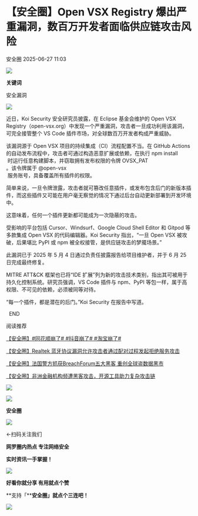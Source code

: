 #  【安全圈】Open VSX Registry 爆出严重漏洞，数百万开发者面临供应链攻击风险  
 安全圈   2025-06-27 11:03  
  
![](https://mmbiz.qpic.cn/sz_mmbiz_png/aBHpjnrGylgOvEXHviaXu1fO2nLov9bZ055v7s8F6w1DD1I0bx2h3zaOx0Mibd5CngBwwj2nTeEbupw7xpBsx27Q/640?wx_fmt=other&from=appmsg&tp=webp&wxfrom=5&wx_lazy=1&wx_co=1 "")  
  
  
**关键词**  
  
  
  
安全漏洞  
  
  
![](https://mmbiz.qpic.cn/sz_mmbiz_png/aBHpjnrGylgYHdZ9LFbmuOoakIticXOEnBn9npNnINqBw9Huibf3ic24em671LIPPVOgKQOELU01nStzRwrKYB49A/640?wx_fmt=png&from=appmsg "")  
  
近日，Koi Security 安全研究员披露，在 Eclipse 基金会维护的 Open VSX Registry（open-vsx.org）中发现一个严重漏洞，攻击者一旦成功利用该漏洞，可完全接管整个 VS Code 插件市场，对全球数百万开发者构成严重威胁。  
  
  
该漏洞源于 Open VSX 项目的持续集成（CI）流程配置不当。在 GitHub Actions 的自动发布流程中，攻击者可通过构造恶意扩展或依赖，在执行 npm install  
 时运行任意构建脚本，并窃取拥有发布权限的令牌 OVSX_PAT  
。该令牌属于 @open-vsx  
 服务账号，具备覆盖所有插件的权限。  
  
  
简单来说，一旦令牌泄露，攻击者就可篡改任意插件，或发布包含后门的新版本插件，而这些插件又可能在用户毫无察觉的情况下通过后台自动更新部署到开发环境中。  
  
  
这意味着，任何一个插件更新都可能成为一次隐蔽的攻击。  
  
  
受影响的平台包括 Cursor、Windsurf、Google Cloud Shell Editor 和 Gitpod 等多款集成 Open VSX 的代码编辑器。Koi Security 指出，“一旦 Open VSX 被攻破，后果堪比 PyPI 或 npm 被全权接管，是供应链攻击的梦魇场景。”  
  
  
此漏洞已于 2025 年 5 月 4 日通过负责任披露报告给项目维护者，并于 6 月 25 日完成最终修复。  
  
  
MITRE ATT&CK 框架也已将“IDE 扩展”列为新的攻击技术类别，指出其可被用于持久化控制系统。研究员强调，VS Code 插件与 npm、PyPI 等包一样，属于高权限、不可见的依赖，必须被同等对待。  
  
  
“每一个插件，都是潜在的后门。”Koi Security 在报告中写道。  
  
  
  END    
  
  
阅读推荐  
  
  
[【安全圈】#同花顺崩了# #抖音崩了# #淘宝崩了#](https://mp.weixin.qq.com/s?__biz=MzIzMzE4NDU1OQ==&mid=2652070375&idx=1&sn=bb451215e72b8cc144f92d93d7b181d7&scene=21#wechat_redirect)  
  
  
  
[【安全圈】Realtek 蓝牙协议漏洞允许攻击者通过配对过程发起拒绝服务攻击](https://mp.weixin.qq.com/s?__biz=MzIzMzE4NDU1OQ==&mid=2652070375&idx=2&sn=43a610075b530001df1d12c917a221e3&scene=21#wechat_redirect)  
  
  
  
[【安全圈】法国警方抓获BreachForum五大黑客 重创全球盗数据黑市](https://mp.weixin.qq.com/s?__biz=MzIzMzE4NDU1OQ==&mid=2652070375&idx=3&sn=8a03d7051ef444718969030e62d030a1&scene=21#wechat_redirect)  
  
  
  
[【安全圈】非洲金融机构频遭黑客攻击，开源工具助力复杂攻击链](https://mp.weixin.qq.com/s?__biz=MzIzMzE4NDU1OQ==&mid=2652070375&idx=4&sn=974c75a2de2dc4972f320d62bf576a4f&scene=21#wechat_redirect)  
  
  
  
  
![](https://mmbiz.qpic.cn/mmbiz_gif/aBHpjnrGylgeVsVlL5y1RPJfUdozNyCEft6M27yliapIdNjlcdMaZ4UR4XxnQprGlCg8NH2Hz5Oib5aPIOiaqUicDQ/640?wx_fmt=gif "")  
  
  
  
![](https://mmbiz.qpic.cn/mmbiz_png/aBHpjnrGylgeVsVlL5y1RPJfUdozNyCEDQIyPYpjfp0XDaaKjeaU6YdFae1iagIvFmFb4djeiahnUy2jBnxkMbaw/640?wx_fmt=png "")  
  
**安全圈**  
  
![](https://mmbiz.qpic.cn/mmbiz_gif/aBHpjnrGylgeVsVlL5y1RPJfUdozNyCEft6M27yliapIdNjlcdMaZ4UR4XxnQprGlCg8NH2Hz5Oib5aPIOiaqUicDQ/640?wx_fmt=gif "")  
  
  
←扫码关注我们  
  
**网罗圈内热点 专注网络安全**  
  
**实时资讯一手掌握！**  
  
  
![](https://mmbiz.qpic.cn/mmbiz_gif/aBHpjnrGylgeVsVlL5y1RPJfUdozNyCE3vpzhuku5s1qibibQjHnY68iciaIGB4zYw1Zbl05GQ3H4hadeLdBpQ9wEA/640?wx_fmt=gif "")  
  
**好看你就分享 有用就点个赞**  
  
**支持「****安全圈」就点个三连吧！**  
  
![](https://mmbiz.qpic.cn/mmbiz_gif/aBHpjnrGylgeVsVlL5y1RPJfUdozNyCE3vpzhuku5s1qibibQjHnY68iciaIGB4zYw1Zbl05GQ3H4hadeLdBpQ9wEA/640?wx_fmt=gif "")  
  
  
